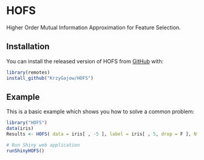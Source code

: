 
<!-- README.md is generated from README.Rmd. Please edit that file -->

# HOFS

<!-- badges: start -->

<!-- badges: end -->

Higher Order Mutual Information Approximation for Feature Selection.

## Installation

You can install the released version of HOFS from
[GitHub](https://github.com/) with:

``` r
library(remotes)
install_github("KrzyGajow/HOFS")
```

## Example

This is a basic example which shows you how to solve a common problem:


```r
library("HOFS")
data(iris)
Results <- HOFS( data = iris[ , -5 ], label = iris[ , 5, drop = F ], Nfeatures = 4 )

# Run Shiny web application 
runShinyHOFS()
```
